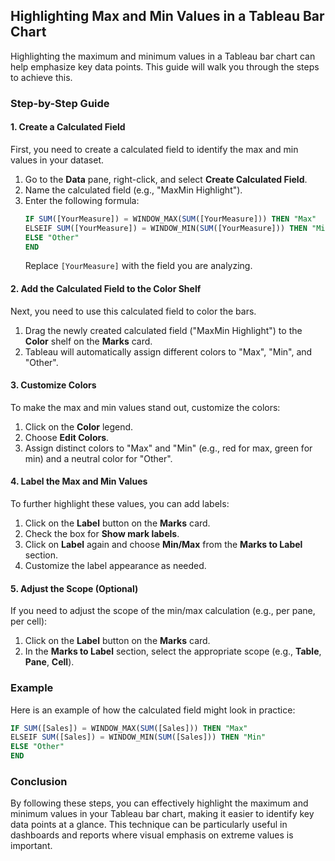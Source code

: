 ## Highlighting Max and Min Values in a Tableau Bar Chart

Highlighting the maximum and minimum values in a Tableau bar chart can help emphasize key data points. This guide will walk you through the steps to achieve this.

### **Step-by-Step Guide**

#### **1. Create a Calculated Field**

First, you need to create a calculated field to identify the max and min values in your dataset.

1. Go to the **Data** pane, right-click, and select **Create Calculated Field**.
2. Name the calculated field (e.g., "MaxMin Highlight").
3. Enter the following formula:
    ```sql
    IF SUM([YourMeasure]) = WINDOW_MAX(SUM([YourMeasure])) THEN "Max"
    ELSEIF SUM([YourMeasure]) = WINDOW_MIN(SUM([YourMeasure])) THEN "Min"
    ELSE "Other"
    END
    ```
   Replace `[YourMeasure]` with the field you are analyzing.

#### **2. Add the Calculated Field to the Color Shelf**

Next, you need to use this calculated field to color the bars.

1. Drag the newly created calculated field ("MaxMin Highlight") to the **Color** shelf on the **Marks** card.
2. Tableau will automatically assign different colors to "Max", "Min", and "Other".

#### **3. Customize Colors**

To make the max and min values stand out, customize the colors:

1. Click on the **Color** legend.
2. Choose **Edit Colors**.
3. Assign distinct colors to "Max" and "Min" (e.g., red for max, green for min) and a neutral color for "Other".

#### **4. Label the Max and Min Values**

To further highlight these values, you can add labels:

1. Click on the **Label** button on the **Marks** card.
2. Check the box for **Show mark labels**.
3. Click on **Label** again and choose **Min/Max** from the **Marks to Label** section.
4. Customize the label appearance as needed.

#### **5. Adjust the Scope (Optional)**

If you need to adjust the scope of the min/max calculation (e.g., per pane, per cell):

1. Click on the **Label** button on the **Marks** card.
2. In the **Marks to Label** section, select the appropriate scope (e.g., **Table**, **Pane**, **Cell**).

### **Example**

Here is an example of how the calculated field might look in practice:

```sql
IF SUM([Sales]) = WINDOW_MAX(SUM([Sales])) THEN "Max"
ELSEIF SUM([Sales]) = WINDOW_MIN(SUM([Sales])) THEN "Min"
ELSE "Other"
END
```

### **Conclusion**

By following these steps, you can effectively highlight the maximum and minimum values in your Tableau bar chart, making it easier to identify key data points at a glance. This technique can be particularly useful in dashboards and reports where visual emphasis on extreme values is important.
